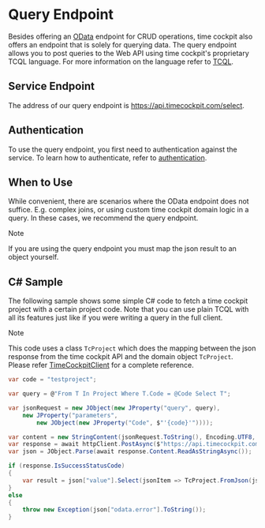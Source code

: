 # Query Endpoint

Besides offering an [OData](odata.md) endpoint for CRUD operations, time cockpit also offers an endpoint that is solely for querying data. The query endpoint allows you to post queries to the Web API using time cockpit's proprietary TCQL language. For more information on the language refer to [TCQL](~/doc/tcql/overview.md).

## Service Endpoint

The address of our query endpoint is <https://api.timecockpit.com/select>.

## Authentication

To use the query endpoint, you first need to authentication against the service. To learn how to authenticate, refer to [authentication](authentication.md).

## When to Use

While convenient, there are scenarios where the OData endpoint does not suffice. E.g. complex joins, or using custom time cockpit domain logic in a query. In these cases, we recommend the query endpoint. 

> [!NOTE]
If you are using the query endpoint you must map the json result to an object yourself.

## C# Sample

The following sample shows some simple C# code to fetch a time cockpit project with a certain project code. Note that you can use plain TCQL with all its features just like if you were writing a query in the full client.

> [!NOTE]
This code uses a class `TcProject` which does the mapping between the json response from the time cockpit API and the domain object `TcProject`. Please refer [TimeCockpitClient](timecockpit-client.md) for a complete reference.

```cs
var code = "testproject";

var query = @"From T In Project Where T.Code = @Code Select T";

var jsonRequest = new JObject(new JProperty("query", query),
    new JProperty("parameters",
        new JObject(new JProperty("Code", $"'{code}'"))));

var content = new StringContent(jsonRequest.ToString(), Encoding.UTF8, "application/json");
var response = await httpClient.PostAsync($"https://api.timecockpit.com/select", content);
var json = JObject.Parse(await response.Content.ReadAsStringAsync());

if (response.IsSuccessStatusCode)
{
    var result = json["value"].Select(jsonItem => TcProject.FromJson(jsonItem)).ToList();
}
else
{
    throw new Exception(json["odata.error"].ToString());
}
```